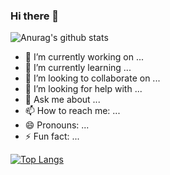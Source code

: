 ### Hi there 👋

![Anurag's github stats](https://github-readme-stats.vercel.app/api?username=MuminjonGuru&show_icons=true&theme=cobalt)

- 🔭 I’m currently working on ...
- 🌱 I’m currently learning ...
- 👯 I’m looking to collaborate on ...
- 🤔 I’m looking for help with ...
- 💬 Ask me about ...
- 📫 How to reach me: ...
- 😄 Pronouns: ...
- ⚡ Fun fact: ...


[![Top Langs](https://github-readme-stats.vercel.app/api/top-langs/?username=MuminjonGuru&layout=compact)](https://github.com/anuraghazra/github-readme-stats)
